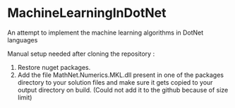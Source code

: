 # MachineLearningInDotNet
An attempt to implement the machine learning algorithms in DotNet languages


Manual setup needed after cloning the repository :
1. Restore nuget packages.
2. Add the file MathNet.Numerics.MKL.dll present in one of the packages directory to your solution files 
    and make sure it gets copied to your output directory on build. (Could not add it to the github because of size limit)
